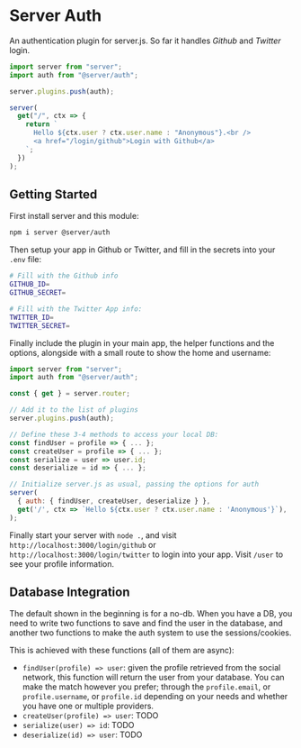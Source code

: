 # Server Auth

An authentication plugin for server.js. So far it handles _Github_ and _Twitter_ login.

```js
import server from "server";
import auth from "@server/auth";

server.plugins.push(auth);

server(
  get("/", ctx => {
    return `
      Hello ${ctx.user ? ctx.user.name : "Anonymous"}.<br />
      <a href="/login/github">Login with Github</a>
    `;
  })
);
```

## Getting Started

First install server and this module:

```bash
npm i server @server/auth
```

Then setup your app in Github or Twitter, and fill in the secrets into your `.env` file:

```bash
# Fill with the Github info
GITHUB_ID=
GITHUB_SECRET=

# Fill with the Twitter App info:
TWITTER_ID=
TWITTER_SECRET=
```

Finally include the plugin in your main app, the helper functions and the options, alongside with a small route to show the home and username:

```js
import server from "server";
import auth from "@server/auth";

const { get } = server.router;

// Add it to the list of plugins
server.plugins.push(auth);

// Define these 3-4 methods to access your local DB:
const findUser = profile => { ... };
const createUser = profile => { ... };
const serialize = user => user.id;
const deserialize = id => { ... };

// Initialize server.js as usual, passing the options for auth
server(
  { auth: { findUser, createUser, deserialize } },
  get('/', ctx => `Hello ${ctx.user ? ctx.user.name : 'Anonymous'}`),
);
```

Finally start your server with `node .`, and visit `http://localhost:3000/login/github` or `http://localhost:3000/login/twitter` to login into your app. Visit `/user` to see your profile information.

## Database Integration

The default shown in the beginning is for a no-db. When you have a DB, you need to write two functions to save and find the user in the database, and another two functions to make the auth system to use the sessions/cookies.

This is achieved with these functions (all of them are async):

- `findUser(profile) => user`: given the profile retrieved from the social network, this function will return the user from your database. You can make the match however you prefer; through the `profile.email`, or `profile.username`, or `profile.id` depending on your needs and whether you have one or multiple providers.
- `createUser(profile) => user`: TODO
- `serialize(user) => id`: TODO
- `deserialize(id) => user`: TODO
